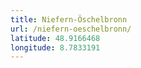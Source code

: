 ```yaml
---
title: Niefern-Öschelbronn
url: /niefern-oeschelbronn/
latitude: 48.9166468
longitude: 8.7833191
---
```

